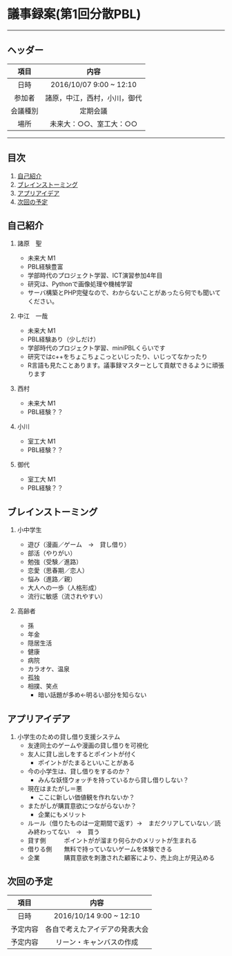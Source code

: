 # 議事録案(第1回分散PBL)
---
## ヘッダー
|項目|内容|
|:--:|:--:|
| 日時 | 2016/10/07  9:00 ~ 12:10|
| 参加者 | 諸原，中江，西村，小川，御代 |
| 会議種別 | 定期会議 |
| 場所 | 未来大：○○、室工大：○○ |

---
## 目次
1. [自己紹介](#anchar1)
2. [ブレインストーミング](#anchar2)
3. [アプリアイデア](#anchar3)
4. [次回の予定](#anchar4)

## <div id="anchar1"/>自己紹介
1. 諸原　聖
	- 未来大 M1
	- PBL経験豊富
	- 学部時代のプロジェクト学習、ICT演習参加4年目
	- 研究は、Pythonで画像処理や機械学習
	- サーバ構築とPHP完璧なので、わからないことがあったら何でも聞いてください。

2. 中江　一哉
	- 未来大 M1
	- PBL経験あり（少しだけ）
	- 学部時代のプロジェクト学習、miniPBLくらいです
	- 研究ではc++をちょこちょこっといじったり、いじってなかったり
	- R言語も見たことあります。議事録マスターとして貢献できるように頑張ります

3. 西村
	- 未来大 M1
	- PBL経験？？

4. 小川
	- 室工大 M1
	- PBL経験？？

5. 御代
	- 室工大 M1
	- PBL経験？？


## <div id="anchar2"/>ブレインストーミング
1. 小中学生
	- 遊び（漫画／ゲーム　→　貸し借り）
	- 部活（やりがい）
	- 勉強（受験／進路）
	- 恋愛（思春期／恋人）
	- 悩み（進路／親）
	- 大人への一歩（人格形成）
	- 流行に敏感（流されやすい）
	
2. 高齢者
	- 孫
	- 年金
	- 隠居生活
	- 健康
	- 病院
	- カラオケ、温泉
	- 孤独
	- 相撲、笑点
		- 暗い話題が多め←明るい部分を知らない

## <div id="anchar3"/>アプリアイデア
1. 小学生のための貸し借り支援システム
	- 友達同士のゲームや漫画の貸し借りを可視化
	- 友人に貸し出しをするとポイントが付く
		- ポイントがたまるといいことがある
	- 今の小学生は、貸し借りをするのか？
		- みんな妖怪ウォッチを持っているから貸し借りしない？
	- 現在はまたがし＝悪
		- ここに新しい価値観を作れないか？
	- またがしが購買意欲につながらないか？
		- 企業にもメリット
	- ルール（借りたものは一定期間で返す）→　まだクリアしていない／読み終わってない　→　買う
	- 貸す側　　　ポイントがが溜まり何らかのメリットが生まれる
	- 借りる側　　無料で持っていないゲームを体験できる
	- 企業　　　　購買意欲を刺激された顧客により、売上向上が見込める
	 


## <div id="anchar4"/>次回の予定
|項目|内容|
|:--:|:--:|
| 日時 | 2016/10/14  9:00 ~ 12:10|
| 予定内容 | 各自で考えたアイデアの発表大会 |
| 予定内容 | リーン・キャンバスの作成 |
